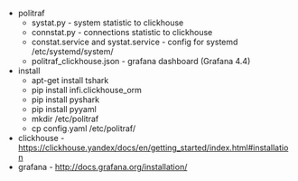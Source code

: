 * politraf
  * systat.py - system statistic to clickhouse
  * connstat.py - connections statistic to clickhouse
  * constat.service and systat.service - config for systemd /etc/systemd/system/
  * politraf_clickhouse.json - grafana dashboard (Grafana 4.4)
* install
  * apt-get install tshark
  * pip install infi.clickhouse_orm
  * pip install pyshark
  * pip install pyyaml
  * mkdir /etc/politraf
  * cp config.yaml /etc/politraf/
* clickhouse - https://clickhouse.yandex/docs/en/getting_started/index.html#installation
* grafana - http://docs.grafana.org/installation/